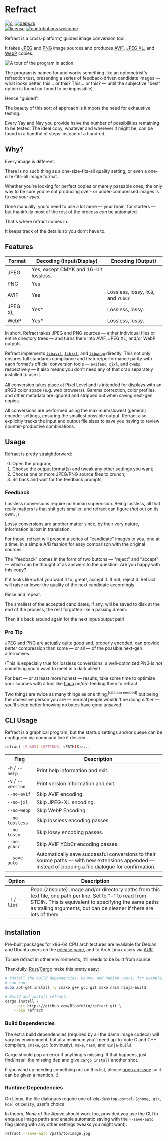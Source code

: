 # Refract

[![ci](https://img.shields.io/github/actions/workflow/status/Blobfolio/refract/ci.yaml?style=flat-square&label=ci)](https://github.com/Blobfolio/refract/actions)
[![deps.rs](https://deps.rs/repo/github/blobfolio/refract/status.svg?style=flat-square&label=deps.rs)](https://deps.rs/repo/github/blobfolio/refract)<br>
[![license](https://img.shields.io/badge/license-wtfpl-ff1493?style=flat-square)](https://en.wikipedia.org/wiki/WTFPL)
[![contributions welcome](https://img.shields.io/badge/PRs-welcome-brightgreen.svg?style=flat-square&label=contributions)](https://github.com/Blobfolio/refract/issues)

Refract is a cross-platform[\*](#installation) guided image conversion tool.

It takes [JPEG](https://en.wikipedia.org/wiki/JPEG) and [PNG](https://en.wikipedia.org/wiki/Portable_Network_Graphics) image sources and produces [AVIF](https://en.wikipedia.org/wiki/AV1#AV1_Image_File_Format_(AVIF)), [JPEG XL](https://en.wikipedia.org/wiki/JPEG_XL), and [WebP](https://en.wikipedia.org/wiki/WebP) copies.

![A tour of the program in action.](skel/gallery/refract.webp)

The program is named for and works something like an optometrist's refraction test, presenting a series of feedback-driven candidate images — what looks better, this… or this? This… or this? — until the subjective "best" option is found (or found to be impossible).

Hence "guided".

The beauty of this sort of approach is it moots the need for exhaustive testing.

Every Yay and Nay you provide halve the number of possibilities remaining to be tested. The ideal copy, whatever and wherever it might be, can be found in a handful of steps instead of a hundred.



## Why?

Every image is different.

There is no such thing as a one-size-fits-all quality setting, or even a one-size-fits-all image format.

Whether you're looking for perfect copies or merely passable ones, the only way to be sure you're not producing over- or under-compressed images is to _use your eyes_.

Done manually, you'd need to use a lot more — your brain, for starters — but thankfully most of the rest of the process _can_ be automated.

That's where refract comes in.

It keeps track of the details so you don't have to.



## Features

| Format | Decoding (Input/Display) | Encoding (Output) |
| ------ | -------- | -------- |
| JPEG | Yes, except CMYK and 16-bit lossless. ||
| PNG  | Yes ||
| AVIF | Yes | Lossless, lossy, `RGB`, and `YCbCr` |
| JPEG XL | Yes* | Lossless, lossy. |
| WebP | Yes* | Lossless, lossy. |

In short, Refract takes JPEG and PNG sources — either individual files or entire directory trees — and turns them into AVIF, JPEG XL, and/or WebP outputs.

Refract implements [`libavif`](https://github.com/AOMediaCodec/libavif), [`libjxl`](https://github.com/libjxl/libjxl), and [`libwebp`](https://chromium.googlesource.com/webm/libwebp/) directly. This not only ensures full standards compliance and feature/performance parity with each format's official conversion tools — `avifenc`, `cjxl`, and `cwebp` respectively — it also means you don't need any of that crap separately installed to use it.

All conversion takes place at Pixel Level and is intended for displays with an sRGB color space (e.g. web browsers). Gamma correction, color profiles, and other metadata are ignored and stripped out when saving next-gen copies.

All conversions are performed using the maximum/slowest (general) encoder settings, ensuring the smallest possible output. Refract also explicitly tracks the input and output file sizes to save you having to review counter-productive combinations.



## Usage

Refract is pretty straightforward:

0. Open the program;
1. Choose the output format(s) and tweak any other settings you want;
2. Choose one or more JPEG/PNG source files to crunch;
3. Sit back and wait for the feedback prompts;

### Feedback

Lossless conversions require no human supervision. Being lossless, all that really matters is that shit gets smaller, and refract can figure _that_ out on its own. ;)

Lossy conversions are another matter since, by their very nature, information is lost in translation.

For those, refract will present a series of "candidate" images to you, one at a time, in a simple A/B fashion for easy comparison with the original sources.

The "feedback" comes in the form of two buttons — "reject" and "accept" — which can be thought of as answers to the question: Are you happy with this copy?

If it looks like what you want it to, great!, accept it. If not, reject it. Refract will raise or lower the quality of the next candidate accordingly.

Rinse and repeat.

The smallest of the accepted candidates, if any, will be saved to disk at the end of the process, the rest forgotten like a passing dream.

Then it's back around again for the next input/output pair!

### Pro Tip

JPEG and PNG are actually quite _good_ and, properly encoded, can provide _better_ compression than some — or all — of the possible next-gen alternatives.

(This is especially true for lossless conversions; a well-optimized PNG is _not_ something you'd want to meet in a dark alley!)

For best — or at least more honest — results, take some time to optimize your sources with a tool like [flaca](https://github.com/Blobfolio/flaca/) _before_ feeding them to refract.

Two things are twice as many things as one thing,<sup>\[citation needed\]</sup> but being the obsessive person you are — normal people wouldn't be doing _either_ — you'll sleep better knowing no bytes have gone unsaved.



## CLI Usage

Refract is a graphical program, but the startup settings and/or queue can be configured via command line if desired.

```bash
refract [FLAGS] [OPTIONS] <PATH(S)>...
```

| Flag | Description |
| ---- | ----------- |
| `-h` / `--help` | Print help information and exit. |
| `-V` / `--version` | Print version information and exit. |
| `--no-avif` | Skip AVIF encoding. |
| `--no-jxl` | Skip JPEG-XL encoding. |
| `--no-webp` | Skip WebP Encoding. |
| `--no-lossless` | Skip lossless encoding passes. |
| `--no-lossy` | Skip lossy encoding passes. |
| `--no-ycbcr` | Skip AVIF YCbCr encoding passes. |
| `--save-auto` | Automatically save successful conversions to their source paths — with new extensions appended — instead of popping a file dialogue for confirmation. |

| Option | Description |
| ------ | ----------- |
| `-l` / `--list` | Read (absolute) image and/or directory paths from this text file, one path per line. Set to "-" to read from STDIN. This is equivalent to specifying the same paths as trailing arguments, but can be cleaner if there are lots of them. |



## Installation

Pre-built packages for x86-64 CPU architectures are available for Debian and Ubuntu users on the [release page](https://github.com/Blobfolio/refract/releases/latest), and to Arch Linux users via [AUR](https://aur.archlinux.org/packages/refract-bin).

To use refract in other environments, it'll needs to be built from source.

Thankfully, [Rust](https://www.rust-lang.org/)/[Cargo](https://github.com/rust-lang/cargo) make this pretty easy:

```bash
# Install the build dependencies. Ubuntu and Debian users, for example,
# can run:
sudo apt-get install -y cmake g++ gcc git make nasm ninja-build

# Build and install refract:
cargo install \
    --git https://github.com/Blobfolio/refract.git \
    --bin refract
```

### Build Dependencies

The extra build dependencies (required by all the damn image codecs) will vary by environment, but at a minimum you'll need up-to-date C and C++ compilers, `cmake`, `git` (obviously), `make`, `nasm`, and `ninja-build`.

Cargo should pop an error if anything's missing. If that happens, just find/install the missing dep and give `cargo install` another shot.

If you wind up needing something not on this list, please [open an issue](https://github.com/Blobfolio/refract/issues) so it can be given a mention. ;)

### Runtime Dependencies

On Linux, the file dialogues require one of `xdg-desktop-portal-[gnome, gtk, kde]` or `zenity`, user's choice.

In theory, _None of the Above_ should work too, provided you use the CLI to enqueue image paths and enable automatic saving with the `--save-auto` flag (along with any other settings tweaks you might want):

```bash
refract --save-auto /path/to/image.jpg
```
